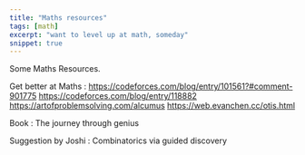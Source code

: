 ```yaml
---
title: "Maths resources"
tags: [math]
excerpt: "want to level up at math, someday"
snippet: true
---
```



Some Maths Resources.


Get better at Maths :
https://codeforces.com/blog/entry/101561?#comment-901775
https://codeforces.com/blog/entry/118882
https://artofproblemsolving.com/alcumus
https://web.evanchen.cc/otis.html


Book : 
The journey through genius

Suggestion by Joshi : 
Combinatorics via guided discovery
